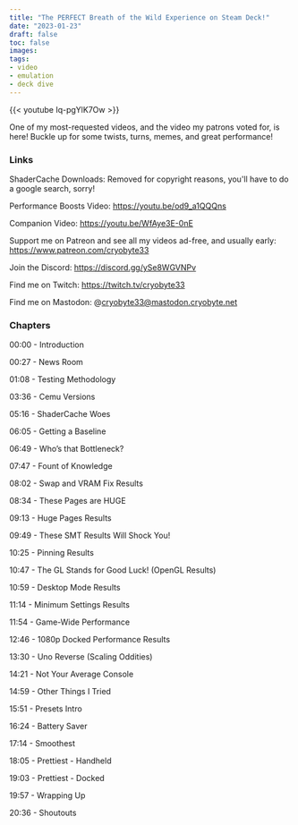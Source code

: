 ```yaml
---
title: "The PERFECT Breath of the Wild Experience on Steam Deck!"
date: "2023-01-23"
draft: false
toc: false
images:
tags:
- video
- emulation
- deck dive
---
```


{{< youtube Iq-pgYlK7Ow >}}

One of my most-requested videos, and the video my patrons voted for, is here! Buckle up for some twists, turns, memes, 
and great performance!

### Links
ShaderCache Downloads: Removed for copyright reasons, you'll have to do a google search, sorry!

Performance Boosts Video: https://youtu.be/od9_a1QQQns

Companion Video: https://youtu.be/WfAye3E-0nE

Support me on Patreon and see all my videos ad-free, and usually early: https://www.patreon.com/cryobyte33

Join the Discord: https://discord.gg/ySe8WGVNPv

Find me on Twitch: https://twitch.tv/cryobyte33

Find me on Mastodon: @cryobyte33@mastodon.cryobyte.net

### Chapters
00:00 - Introduction

00:27 - News Room

01:08 - Testing Methodology

03:36 - Cemu Versions

05:16 - ShaderCache Woes

06:05 - Getting a Baseline

06:49 - Who’s that Bottleneck?

07:47 - Fount of Knowledge

08:02 - Swap and VRAM Fix Results

08:34 - These Pages are HUGE

09:13 - Huge Pages Results

09:49 - These SMT Results Will Shock You!

10:25 - Pinning Results

10:47 - The GL Stands for Good Luck! (OpenGL Results)

10:59 - Desktop Mode Results

11:14 - Minimum Settings Results

11:54 - Game-Wide Performance

12:46 - 1080p Docked Performance Results

13:30 - Uno Reverse (Scaling Oddities)

14:21 - Not Your Average Console

14:59 - Other Things I Tried

15:51 - Presets Intro

16:24 - Battery Saver

17:14 - Smoothest

18:05 - Prettiest - Handheld

19:03 - Prettiest - Docked

19:57 - Wrapping Up

20:36 - Shoutouts